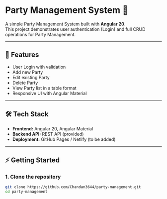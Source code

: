 # Party Management System 🎉

A simple Party Management System built with **Angular 20**.  
This project demonstrates user authentication (Login) and full CRUD operations for Party Management.

---

## 🚀 Features
- User Login with validation
- Add new Party
- Edit existing Party
- Delete Party
- View Party list in a table format
- Responsive UI with Angular Material

---

## 🛠️ Tech Stack
- **Frontend:** Angular 20, Angular Material
- **Backend API:** REST API (provided)
- **Deployment:** GitHub Pages / Netlify (to be added)

---

## ⚡ Getting Started

### 1. Clone the repository
```bash
git clone https://github.com/Chandan3644/party-management.git
cd party-management
